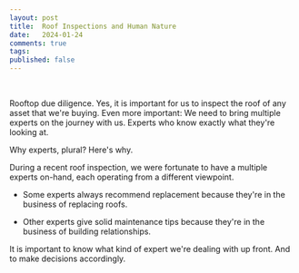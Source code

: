 ```yaml
---
layout: post
title:  Roof Inspections and Human Nature
date:   2024-01-24
comments: true
tags: 
published: false
---
```


<div class="video-container"> 
<!-- Insert Roof Inspection video here. -->
</div>
<br/>

Rooftop due diligence. Yes, it is important for us to inspect the roof of any asset that we're buying. Even more important: We need to bring multiple experts on the journey with us. Experts who know exactly what they're looking at.

Why experts, plural? Here's why.

<!--more-->

During a recent roof inspection, we were fortunate to have a multiple experts on-hand, each operating from a different viewpoint. 

* Some experts always recommend replacement because they're in the business of replacing roofs. 

* Other experts give solid maintenance tips because they're in the business of building relationships. 

It is important to know what kind of expert we're dealing with up front. And to make decisions accordingly.
 
